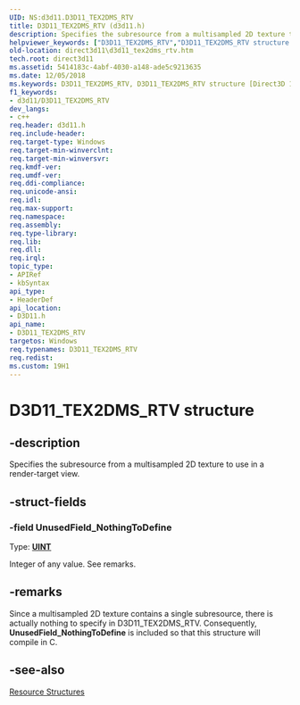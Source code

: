 ```yaml
---
UID: NS:d3d11.D3D11_TEX2DMS_RTV
title: D3D11_TEX2DMS_RTV (d3d11.h)
description: Specifies the subresource from a multisampled 2D texture to use in a render-target view.helpviewer_keywords: ["D3D11_TEX2DMS_RTV","D3D11_TEX2DMS_RTV structure [Direct3D 11]","b5ca8db8-f65e-f182-293c-40214b3b3994","d3d11/D3D11_TEX2DMS_RTV","direct3d11.d3d11_tex2dms_rtv"]
old-location: direct3d11\d3d11_tex2dms_rtv.htm
tech.root: direct3d11
ms.assetid: 5414183c-4abf-4030-a148-ade5c9213635
ms.date: 12/05/2018
ms.keywords: D3D11_TEX2DMS_RTV, D3D11_TEX2DMS_RTV structure [Direct3D 11], b5ca8db8-f65e-f182-293c-40214b3b3994, d3d11/D3D11_TEX2DMS_RTV, direct3d11.d3d11_tex2dms_rtv
f1_keywords:
- d3d11/D3D11_TEX2DMS_RTV
dev_langs:
- c++
req.header: d3d11.h
req.include-header: 
req.target-type: Windows
req.target-min-winverclnt: 
req.target-min-winversvr: 
req.kmdf-ver: 
req.umdf-ver: 
req.ddi-compliance: 
req.unicode-ansi: 
req.idl: 
req.max-support: 
req.namespace: 
req.assembly: 
req.type-library: 
req.lib: 
req.dll: 
req.irql: 
topic_type:
- APIRef
- kbSyntax
api_type:
- HeaderDef
api_location:
- D3D11.h
api_name:
- D3D11_TEX2DMS_RTV
targetos: Windows
req.typenames: D3D11_TEX2DMS_RTV
req.redist: 
ms.custom: 19H1
---
```


# D3D11_TEX2DMS_RTV structure


## -description


Specifies the subresource from a multisampled 2D texture to use in a render-target view.


## -struct-fields




### -field UnusedField_NothingToDefine

Type: <b><a href="https://docs.microsoft.com/windows/desktop/WinProg/windows-data-types">UINT</a></b>

Integer of any value. See remarks.


## -remarks



Since a multisampled 2D texture contains a single subresource, there is actually nothing to specify in D3D11_TEX2DMS_RTV. Consequently, <b>UnusedField_NothingToDefine</b> is included so that this structure will compile in C.




## -see-also




<a href="https://docs.microsoft.com/windows/desktop/direct3d11/d3d11-graphics-reference-resource-structures">Resource Structures</a>
 

 

